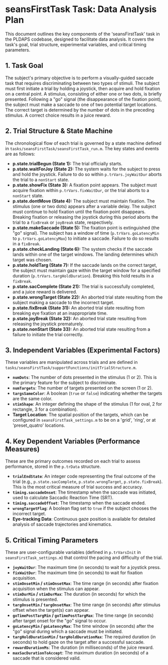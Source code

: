 # seansFirstTask Task: Data Analysis Plan

This document outlines the key components of the 'seansFirstTask' task in the PLDAPS codebase, designed to facilitate data analysis. It covers the task's goal, trial structure, experimental variables, and critical timing parameters.

## 1. Task Goal

The subject's primary objective is to perform a visually-guided saccade task that requires discriminating between two types of stimuli. The subject must first initiate a trial by holding a joystick, then acquire and hold fixation on a central point. A stimulus, consisting of either one or two dots, is briefly presented. Following a "go" signal (the disappearance of the fixation point), the subject must make a saccade to one of two potential target locations. The correct target is determined by the number of dots in the preceding stimulus. A correct choice results in a juice reward.

## 2. Trial Structure & State Machine

The chronological flow of each trial is governed by a state machine defined in `tasks/seansFirstTask/seansFirstTask_run.m`. The key states and events are as follows:

- **p.state.trialBegun (State 1):** The trial officially starts.
- **p.state.waitForJoy (State 2):** The system waits for the subject to press and hold the joystick. Failure to do so within `p.trVars.joyWaitDur` aborts the trial to a `nonStart` state.
- **p.state.showFix (State 3):** A fixation point appears. The subject must acquire fixation within `p.trVars.fixWaitDur`, or the trial aborts to a `nonStart` state.
- **p.state.dontMove (State 4):** The subject must maintain fixation. The stimulus (one or two dots) appears after a variable delay. The subject must continue to hold fixation until the fixation point disappears. Breaking fixation or releasing the joystick during this period aborts the trial to a `fixBreak` or `joyBreak` state, respectively.
- **p.state.makeSaccade (State 5):** The fixation point is extinguished (the "go" signal). The subject has a window of time (`p.trVars.goLatencyMin` to `p.trVars.goLatencyMax`) to initiate a saccade. Failure to do so results in a `fixBreak`.
- **p.state.checkLanding (State 6):** The system checks if the saccade lands within one of the target windows. The landing determines which target was chosen.
- **p.state.holdTarg (State 7):** If the saccade lands on the correct target, the subject must maintain gaze within the target window for a specified duration (`p.trVars.targHoldDuration`). Breaking this hold results in a `fixBreak`.
- **p.state.sacComplete (State 21):** The trial is successfully completed, and a juice reward is delivered.
- **p.state.wrongTarget (State 22):** An aborted trial state resulting from the subject making a saccade to the incorrect target.
- **p.state.fixBreak (State 31):** An aborted trial state resulting from breaking eye fixation at an inappropriate time.
- **p.state.joyBreak (State 32):** An aborted trial state resulting from releasing the joystick prematurely.
- **p.state.nonStart (State 33):** An aborted trial state resulting from a failure to initiate the trial correctly.

## 3. Independent Variables (Experimental Factors)

These variables are manipulated across trials and are defined in `tasks/seansFirstTask/supportFunctions/initTrialStructure.m`.

- **`numDots`**: The number of dots presented in the stimulus (1 or 2). This is the primary feature for the subject to discriminate.
- **`numTargets`**: The number of targets presented on the screen (1 or 2).
- **`targsSameColor`**: A boolean (`true` or `false`) indicating whether the targets are the same color.
- **`stimShape`**: An integer defining the shape of the stimulus (1 for oval, 2 for rectangle, 3 for a combination).
- **Target Location**: The spatial position of the targets, which can be configured in `seansFirstTask_settings.m` to be on a 'grid', 'ring', or at 'preset_quatro' locations.

## 4. Key Dependent Variables (Performance Measures)

These are the primary outcomes recorded on each trial to assess performance, stored in the `p.trData` structure.

- **`trialEndState`**: An integer code representing the final outcome of the trial (e.g., `p.state.sacComplete`, `p.state.wrongTarget`, `p.state.fixBreak`). This is the most critical measure of trial success and accuracy.
- **`timing.saccadeOnset`**: The timestamp when the saccade was initiated, used to calculate Saccadic Reaction Time (SRT).
- **`timing.saccadeOffset`**: The timestamp when the saccade ended.
- **`wrongTargetFlag`**: A boolean flag set to `true` if the subject chooses the incorrect target.
- **Eye-tracking Data**: Continuous gaze position is available for detailed analysis of saccade trajectories and kinematics.

## 5. Critical Timing Parameters

These are user-configurable variables (defined in `p.trVarsInit` in `seansFirstTask_settings.m`) that control the pacing and difficulty of the trial.

- **`joyWaitDur`**: The maximum time (in seconds) to wait for a joystick press.
- **`fixWaitDur`**: The maximum time (in seconds) to wait for fixation acquisition.
- **`stimOnsetMin` / `stimOnsetMax`**: The time range (in seconds) after fixation acquisition when the stimulus can appear.
- **`stimDurMin` / `stimDurMax`**: The duration (in seconds) for which the stimulus is presented.
- **`targOnsetMin` / `targOnsetMax`**: The time range (in seconds) after stimulus offset when the target(s) can appear.
- **`goTimePostTargMin` / `goTimePostTargMax`**: The time range (in seconds) after target onset for the "go" signal to occur.
- **`goLatencyMin` / `goLatencyMax`**: The time window (in seconds) after the "go" signal during which a saccade must be initiated.
- **`targHoldDurationMin` / `targHoldDurationMax`**: The required duration (in seconds) to hold gaze on the target after a successful saccade.
- **`rewardDurationMs`**: The duration (in milliseconds) of the juice reward.
- **`maxSacDurationToAccept`**: The maximum duration (in seconds) of a saccade that is considered valid.
